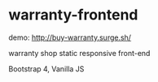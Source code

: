 # warranty-frontend

demo: http://buy-warranty.surge.sh/

warranty shop static responsive front-end

Bootstrap 4, Vanilla JS